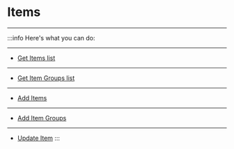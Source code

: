 # Items
---

:::info Here's what you can do:

---
- [Get Items list](./items-list/)
---
- [Get Item Groups list](./get-item-groups/)
---
- [Add Items](./add-items/)
---
- [Add Item Groups](./add-item-groups/)
---
- [Update Item](./update-item/)
:::